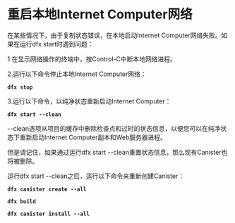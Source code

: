 # 重启本地Internet Computer网络

在某些情况下，由于复制状态错误，在本地启动Internet Computer网络失败。如果在运行dfx start时遇到问题：

1.在显示网络操作的终端中，按Control-C中断本地网络进程。

2.运行以下命令停止本地Internet Computer网络：

**`dfx stop`**

3.运行以下命令，以纯净状态重新启动Internet Computer：

**`dfx start --clean`**

--clean选项从项目的缓存中删除检查点和过时的状态信息，以便您可以在纯净状态下重新启动Internet Computer副本和Web服务器进程。

但是请记住，如果通过运行dfx start --clean重置状态信息，那么现有Canister也将被删除。

运行dfx start --clean之后，运行以下命令来重新创建Canister：

**`dfx canister create --all`**

**`dfx build`**

**`dfx canister install --all`**

